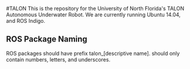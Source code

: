 #TALON
This is the repository for the University of North Florida's TALON Autonomous Underwater Robot. We are currently running Ubuntu 14.04, and ROS Indigo. 

## ROS Package Naming
ROS packages should have prefix talon_[descriptive name]. should only contain numbers, letters, and underscores.
